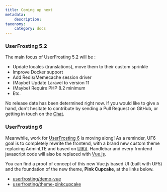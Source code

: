 ```yaml
---
title: Coming up next
metadata:
    description: 
taxonomy:
    category: docs
---
```


### UserFrosting 5.2

The main focus of UserFrosting 5.2 will be :

- Update locales (translations), move them to their custom sprinkle
- Improve Docker support
- Add Redis/Memecache session driver
- (Maybe) Update Laravel to version 11
- (Maybe) Require PHP 8.2 minimum
- Etc.

No release date has been determined right now. If you would like to give a hand, don't hesitate to contribute by sending a Pull Request on GitHub, or getting in touch on the [Chat](https://chat.userfrosting.com).

### UserFrosting 6

Meanwhile, work for [UserFrosting 6](/upgrading/46-to-50/roadmap#userfrosting-6) is moving along! As a reminder, UF6 goal is to completely rewrite the frontend, with a brand new custom theme replacing AdminLTE and based on [UIKit](https://getuikit.com). Handlebar and every frontend javascript code will also be replaced with [Vue.js](https://vuejs.org). 

You can find a proof of concept of this new Vue.js based UI (built with UF5) and the foundation of the new theme, **Pink Cupcake**, at the links below.

- [userfrosting/demo-vue](https://github.com/userfrosting/demo-vue/tree/main)
- [userfrosting/theme-pinkcupcake](https://github.com/userfrosting/theme-pinkcupcake) 
